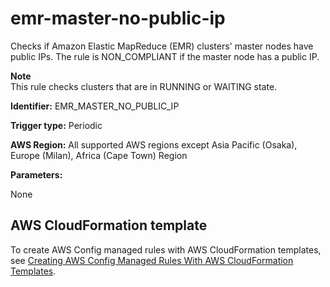# emr\-master\-no\-public\-ip<a name="emr-master-no-public-ip"></a>

Checks if Amazon Elastic MapReduce \(EMR\) clusters' master nodes have public IPs\. The rule is NON\_COMPLIANT if the master node has a public IP\.

**Note**  
This rule checks clusters that are in RUNNING or WAITING state\.

**Identifier:** EMR\_MASTER\_NO\_PUBLIC\_IP

**Trigger type:** Periodic

**AWS Region:** All supported AWS regions except Asia Pacific \(Osaka\), Europe \(Milan\), Africa \(Cape Town\) Region

**Parameters:**

None  

## AWS CloudFormation template<a name="w29aac11c33c17b7d209c17"></a>

To create AWS Config managed rules with AWS CloudFormation templates, see [Creating AWS Config Managed Rules With AWS CloudFormation Templates](aws-config-managed-rules-cloudformation-templates.md)\.